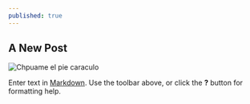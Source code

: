 ```yaml
---
published: true
---
```

## A New Post

![Chpuame el pie caraculo]({{site.baseurl}}/https://img2.freepng.es/20180326/gxq/kisspng-github-computer-icons-icon-design-github-5ab8a31e334e73.4114704215220498222102.jpg)

Enter text in [Markdown](http://daringfireball.net/projects/markdown/). Use the toolbar above, or click the **?** button for formatting help.
